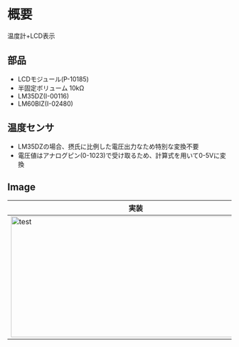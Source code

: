 # 概要
温度計+LCD表示

## 部品
* LCDモジュール(P-10185)
* 半固定ボリューム 10kΩ
* LM35DZ(I-00116)
* LM60BIZ(I-02480)

## 温度センサ
* LM35DZの場合、摂氏に比例した電圧出力なため特別な変換不要
* 電圧値はアナログピン(0-1023)で受け取るため、計算式を用いて0-5Vに変換

## Image
|実装|
|---|
|<img src="https://github.com/tk0103/Arduino/blob/master/03_Thermometer/45266.jpg" alt="test" title="test" width="561" height="271">|
